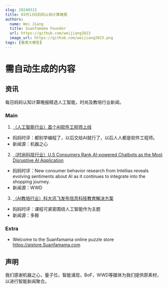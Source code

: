 ```yaml
---
slug: 20240313
title: 03月13日妈妈认知计算晚报
authors:
  name: Wei Jiang
  title: Suanfamama Founder
  url: https://github.com/weijiang2023
  image_url: https://github.com/weijiang2023.png
tags: [垂类大模型]
---
```


# 需自动生成的内容
## 资讯
每日妈妈认知计算晚报精选人工智能，时尚及教培行业新闻。

### Main

1. [（人工智能行业）首个AI软件工程师上线](https://mp.weixin.qq.com/s/QkkYAilf4_XZyBRqSIEL2Q)
* 妈妈时评：都别学编程了，以后交给AI就行了，以后人人都是软件工程师。
* 新闻源：机器之心

2. [（时尚科技行业）U.S Consumers Rank AI-powered Chatbots as the Most Disruptive AI Application](https://wwd.com/business-news/technology/ai-chatbots-most-disruptive-ai-application-shopping-1236224730/)
* 妈妈时评：New consumer behavior research from Intellias reveals evolving sentiments about AI as it continues to integrate into the shopping journey.
* 新闻源：WWD

3. [（AI教培行业）科大讯飞发布信息科技教育解决方案](https://mp.weixin.qq.com/s/m38-WTxgLWgEmXBl0WsLMQ)
* 妈妈时评：课程可紧密围绕人工智能作为主题
* 新闻源：多鲸

### Extra
* Welcome to the Suanfamama online puzzle store https://aistore.Suanfamama.com

## 声明

我们感谢机器之心，量子位，智能涌现，BoF，WWD等媒体为我们提供原素材，以进行智能新闻聚合。